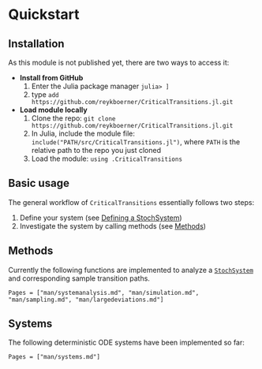 # Quickstart

## Installation
As this module is not published yet, there are two ways to access it:

* **Install from GitHub**
    1. Enter the Julia package manager `julia> ]`
    2. type `add https://github.com/reykboerner/CriticalTransitions.jl.git`
* **Load module locally**
    1. Clone the repo: `git clone https://github.com/reykboerner/CriticalTransitions.jl.git`
    2. In Julia, include the module file: `include("PATH/src/CriticalTransitions.jl")`, where `PATH` is the relative path to the repo you just cloned
    3. Load the module: `using .CriticalTransitions`

## Basic usage
The general workflow of `CriticalTransitions` essentially follows two steps:

1. Define your system (see [Defining a StochSystem](@ref))
2. Investigate the system by calling methods (see [Methods](@ref))

## Methods

Currently the following functions are implemented to analyze a [`StochSystem`](@ref) and 
corresponding sample transition paths.

```@index
Pages = ["man/systemanalysis.md", "man/simulation.md", "man/sampling.md", "man/largedeviations.md"]
```

## Systems

The following deterministic ODE systems have been implemented so far:

```@index
Pages = ["man/systems.md"]
```